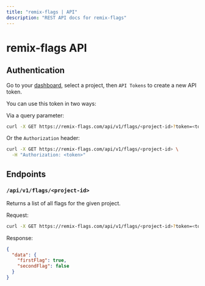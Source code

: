 ```yaml
---
title: "remix-flags | API"
description: "REST API docs for remix-flags"
---
```


# remix-flags API

## Authentication

Go to your [dashboard](/dashboard), select a project, then `API Tokens` to create a new API token.

You can use this token in two ways:

Via a query parameter:

```bash
curl -X GET https://remix-flags.com/api/v1/flags/<project-id>?token=<token>
```

Or the `Authorization` header:

```bash
curl -X GET https://remix-flags.com/api/v1/flags/<project-id> \
  -H "Authorization: <token>"
```

## Endpoints

### `/api/v1/flags/<project-id>`

Returns a list of all flags for the given project.

Request:

```bash
curl -X GET https://remix-flags.com/api/v1/flags/<project-id>?token=<token>
```

Response:

```json
{
  "data": {
    "firstFlag": true,
    "secondFlag": false
  }
}
```
